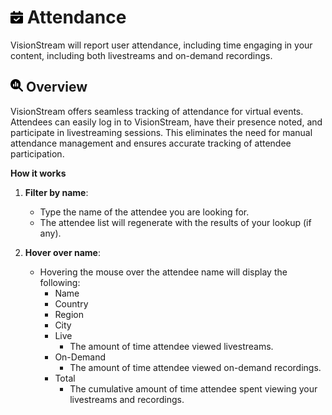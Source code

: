 # <img src="https://raw.githubusercontent.com/vishaldhole173/pro-stream-documentation/main/fontawesome/svgs/solid/calendar-check.svg" width="20" height="20"> Attendance

VisionStream will report user attendance, including time engaging in your content, including both livestreams and on-demand recordings.

## <img src="https://raw.githubusercontent.com/vishaldhole173/pro-stream-documentation/main/fontawesome/svgs/solid/magnifying-glass-chart.svg" width="20" height="20"> Overview

VisionStream offers seamless tracking of attendance for virtual events. Attendees can easily log in to VisionStream, have their presence noted, and participate in livestreaming sessions. This eliminates the need for manual attendance management and ensures accurate tracking of attendee participation.

**How it works**

1. **Filter by name**:
    - Type the name of the attendee you are looking for.
    - The attendee list will regenerate with the results of your lookup (if any).

2. **Hover over name**:
    - Hovering the mouse over the attendee name will display the following:
      - Name
      - Country
      - Region
      - City
      - Live
        - The amount of time attendee viewed livestreams.
      - On-Demand
        - The amount of time attendee viewed on-demand recordings.
      - Total
        - The cumulative amount of time attendee spent viewing your livestreams and recordings.

